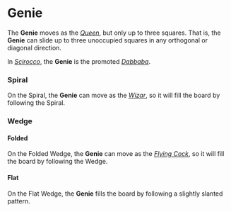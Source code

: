 # Genie

The **Genie** moves as the [*Queen*](queen.html), but only up
to three squares. That is, the **Genie** can slide up to three
unoccupied squares in any orthogonal or diagonal direction.

In [*Scirocco*](#chess-v:rules/scirocco), the **Genie** is the
promoted [*Dabbaba*](dabbaba.html).

### Spiral

On the Spiral, the **Genie** can move as the [*Wizar*](wizar.html),
so it will fill the board by following the Spiral.

### Wedge

#### Folded

On the Folded Wedge, the **Genie** can move as the
[*Flying Cock*](flying_cock.html),
so it will fill the board by following the Wedge.

#### Flat

On the Flat Wedge, the **Genie** fills the board by following
a slightly slanted pattern.
